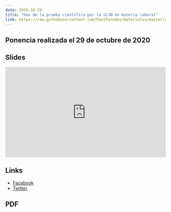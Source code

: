 ```yaml
---
date: 2020-10-29
title: "Uso de la prueba científica por la SCJN en materia laboral"
link: https://raw.githubusercontent.com/PaulParedes/materiales/master/uso-prueba-cientifica-scjn.pdf
---
```


## Ponencia realizada el 29 de octubre de 2020

## Slides

<style>
.resp-container {
    position: relative;
    overflow: hidden;
    padding-top: 56.25%;
}

.testiframe {
    position: absolute;
    top: 0;
    left: 0;
    width: 100%;
    height: 100%;
    border: 0;
}
</style>

<div class="resp-container">
    <iframe class="testiframe" src="https://paulparedes.github.io/SCJN/PRESENTACION-SCJN.html">
      Fallback text here for unsupporting browsers, of which there are scant few.
    </iframe>
</div>

## Links

 * [Facebook](https://www.facebook.com/651684765302072/videos/978912895954758/)
 * [Twitter](https://twitter.com/CEC_SCJN/status/1321831658253742080)

## PDF
 